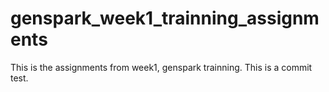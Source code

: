 # genspark_week1_trainning_assignments
This is the assignments from week1, genspark trainning.
This is a commit test.
